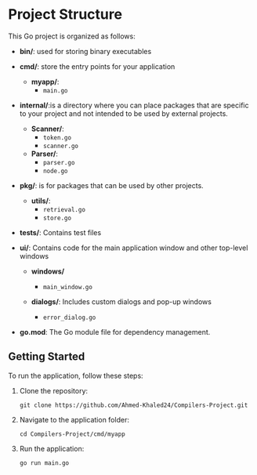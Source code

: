# Project Structure

This Go project is organized as follows:
- **bin/**: used for storing binary executables
- **cmd/**: store the entry points for your application
    - **myapp/**:
        - `main.go`

- **internal/**:is a directory where you can place packages that are specific to your project and not intended to be used by external projects.
    - **Scanner/**:
        - `token.go`
        - `scanner.go`
    - **Parser/**:
        - `parser.go`
        - `node.go`

- **pkg/**: is for packages that can be used by other projects.
    - **utils/**:
        - `retrieval.go`
        - `store.go`
- **tests/**: Contains test files 
- **ui/**: Contains code for the main application window and other top-level windows
    - **windows/**
        - `main_window.go`

    - **dialogs/**: Includes custom dialogs and pop-up windows
        -  `error_dialog.go`

- **go.mod**: The Go module file for dependency management.

## Getting Started

To run the application, follow these steps:

1. Clone the repository:

   ```shell
   git clone https://github.com/Ahmed-Khaled24/Compilers-Project.git

2. Navigate to the application folder:
    ```shell
    cd Compilers-Project/cmd/myapp
    ```
3. Run the application:
    ```shell
    go run main.go
    ```